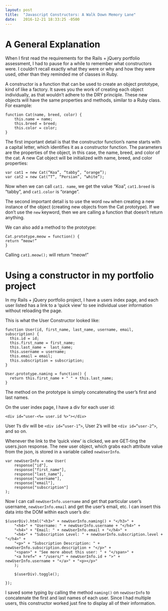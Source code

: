```yaml
---
layout: post
title:  "Javascript Constructors: A Walk Down Memory Lane"
date:   2016-12-21 18:33:25 -0500
---
```



# A General Explanation

When I first read the requirements for the Rails + jQuery portfolio assessment, I had to pause for a while to remember what constructors were. I couldn’t recall exactly what they were or why and how they were used, other than they reminded me of classes in Ruby.

A constructor is a function that can be used to create an object prototype, kind of like a factory. It saves you the work of creating each object individually, as that wouldn’t adhere to the DRY principle. These new objects will have the same properties and methods, similar to a Ruby class. For example:

```
function Cat(name, breed, color) {
	this.name = name;
	this.breed = breed;
	this.color = color;
}
```

The first important detail is that the constructor function’s name starts with a capital letter, which identifies it as a constructor function. The parameters are the properties of the object, in this case, the name, breed, and color of the cat. A new Cat object will be initialized with name, breed, and color properties:

```
var cat1 = new Cat(“Koa”, “tabby”, “orange”);
var cat2 = new Cat(“T”, “Persian”, “white”);
```

Now when we can call `cat1. name`, we get the value “Koa”, `cat1.breed` is “tabby”, and `cat1.color` is “orange”.

The second important detail is to use the word `new` when creating a new instance of the object (creating new objects from the Cat prototype). If we don’t use the `new` keyword, then we are calling a function that doesn’t return anything. 

We can also add a method to the prototype:

```
Cat.prototype.meow = function() {
return “meow!”
}
```

Calling `cat1.meow();` will return “meow!”

# Using a constructor in my portfolio project

In my Rails + jQuery portfolio project, I have a users index page, and each user listed has a link to a ‘quick view’ to see individual user information without reloading the page.

This is what the User Constructor looked like:

```
function User(id, first_name, last_name, username, email, subscription) {
  this.id = id;
  this.first_name = first_name;
  this.last_name =  last_name;
  this.username = username;
  this.email = email;
  this.subscription = subscription;
}

User.prototype.naming = function() {
  return this.first_name + " " + this.last_name;
}
```

The method on the prototype is simply concatenating the user’s first and last names.

On the user index page, I have a div for each user id:

`<div id="user-<%= user.id %>"></div>`

User 1’s div will be `<div id=”user-1”>`, User 2’s will be `<div id=”user-2”>`, and so on.

Whenever the link to the ‘quick view’ is clicked, we are GET-ting the users.json response. The new user object, which grabs each attribute value from the json, is stored in a variable called `newUserInfo`.

```
var newUserInfo = new User(
	response["id"],
	response["first_name"],
	response["last_name"],
	response["username"],
	response["email"],
	response["subscription"]
);
```

Now I can call `newUserInfo.username` and get that particular user’s username, `newUserInfo.email` and get the user’s email, etc. I can insert this data into the DOM within each user’s div:

```
$(userDiv).html("<h3>" + newUserInfo.naming() + "</h3>" +
	"<h4>" + "Username: " + newUserInfo.username + "</h4>" +
	"<h4>" + "Email: " + newUserInfo.email + "</h4>" +
	"<h4>" + "Subscription Level: " + newUserInfo.subscription.level + "</h4>" +
	"<p>" + "Subscription Description: " + newUserInfo.subscription.description + "</p>" +
	"<span>" + "See more about this user: " + "</span>" +
	"<a href=" + "/users/" + newUserInfo.id + ">" + newUserInfo.username + "</a>" + "<p></p>"
	);

	$(userDiv).toggle();

});
```

I saved some typing by calling the method `naming()` on `newUserInfo` to concatenate the first and last names of each user. Since I had multiple users, this constructor worked just fine to display all of their information.

